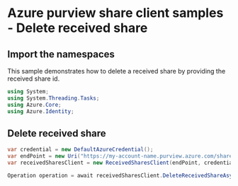 # Azure purview share client samples - Delete received share

## Import the namespaces

This sample demonstrates how to delete a received share by providing the received share id.

```C# Snippet:ReceivedSharesClientSample_ImportNamespaces
using System;
using System.Threading.Tasks;
using Azure.Core;
using Azure.Identity;
```

## Delete received share

```C# Snippet:ReceivedSharesClientSample_DeleteReceivedShare
var credential = new DefaultAzureCredential();
var endPoint = new Uri("https://my-account-name.purview.azure.com/share");
var receivedSharesClient = new ReceivedSharesClient(endPoint, credential);

Operation operation = await receivedSharesClient.DeleteReceivedShareAsync(WaitUntil.Completed, "receivedShareId");
```
